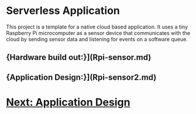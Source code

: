 # Serverless Application
This project is a template for a native cloud based application. It uses a tiny Raspberry Pi microcomputer as a sensor device that communicates with the cloud by sending sensor data and listening for events on a software queue.

## {Hardware build out:}](Rpi-sensor.md)
## {Application Design:}](Rpi-sensor2.md)
# [Next: Application Design](Rpi-sensor2.md)
